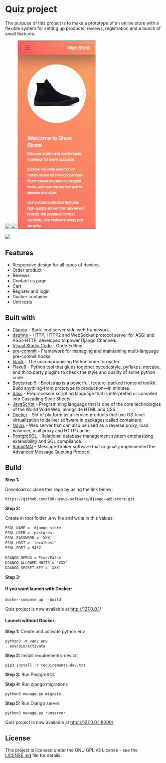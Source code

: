 # Quiz project
The purpose of this project is to make a prototype of an online store with a flexible system for setting up products, reviews, registration and a bunch of small features.

<p float="center", align="justify">
  <img src="https://github.com/TBR-Group-software/django-web-store/blob/main/img/mob_1.gif" width="250" />

  <img src="https://github.com/TBR-Group-software/django-web-store/blob/main/img/mob_2.gif" width="250" />
     
  <img src="https://github.com/TBR-Group-software/django-web-store/blob/main/img/mob_3.gif" width="250" />
</p>
<p>
  <img src="https://github.com/TBR-Group-software/django-web-store/blob/main/img/desk_1.gif" width="750" />
</p>

## Features

- Responsive design for all types of devices
- Order product
- Reviews
- Contact us page
- Cart
- Register and login
- Docker container
- Unit tests

## Built with
- [Django](https://www.djangoproject.com/) - Back-end server side web framework
- [daphne](https://github.com/django/daphne/) - HTTP, HTTP2 and WebSocket protocol server for ASGI and ASGI-HTTP, developed to power Django Channels.
- [Visual Studio Code](https://code.visualstudio.com/) - Code Editing.
- [pre-commit](https://pre-commit.com/) - Framework for managing and maintaining multi-language pre-commit hooks.
- [black](https://github.com/psf/black) - The uncompromising Python code formatter.
- [Flake8](https://github.com/pycqa/flake8) - Python tool that glues together pycodestyle, pyflakes, mccabe, and third-party plugins to check the style and quality of some python code.
- [Bootstrap 5](https://getbootstrap.com/) - Bootstrap is a powerful, feature-packed frontend toolkit. Build anything-from prototype to production—in minutes.
- [Sass](https://sass-lang.com/) - Preprocessor scripting language that is interpreted or compiled into Cascading Style Sheets.
- [JavaScript](https://www.ecma-international.org/publications-and-standards/standards/ecma-262/) - Programming language that is one of the core technologies of the World Wide Web, alongside HTML and CSS
- [Docker](https://www.docker.com/) - Set of platform as a service products that use OS-level virtualization to deliver software in packages called containers.
- [Nginx](https://www.nginx.com/) -  Web server that can also be used as a reverse proxy, load balancer, mail proxy and HTTP cache.
- [PostgreSQL](https://www.postgresql.org/) - Relational database management system emphasizing extensibility and SQL compliance.
- [RabbitMQ](https://www.rabbitmq.com/) - Message-broker software that originally implemented the Advanced Message Queuing Protocol.

## Build

**Step 1:**

Download or clone this repo by using the link below:

```
https://github.com/TBR-Group-software/django-web-store.git
```

**Step 2:**

Create in root folder .env file and write in this values:

```
PSQL_NAME = 'django_store'
PSQL_USER = 'postgres'
PSQL_PASSWORD = 'XXX'
PSQL_HOST = 'localhost'
PSQL_PORT = 5432

DJANGO_DEBUG = True/False
DJANGO_ALLOWED_HOSTS = 'XXX'
DJANGO_SECRET_KEY = 'XXX'
```

**Step 3:**
#### If you want launch with Docker:

```
docker-compose up --build
```

Quiz project is now available at http://127.0.0.1/

#### Launch without Docker:

**Step 1:**
Create and activate python env
```
python3 -m venv env
. env/bin/activate
```
**Step 2:**
Install requirements-dev.txt
```
pip3 install -r requirements-dev.txt
```
**Step 3:**
Run PostgreSQL

**Step 4:**
Run django migrations
```
python3 manage.py migrate
```
**Step 5:**
Run Django server
```
python3 manage.py runserver
```

Quiz project is now available at http://127.0.0.1:8000/


## License
This project is licensed under the GNU GPL v3 License - see the [LICENSE.md](https://github.com/TBR-Group-software/django-web-store/blob/main/LICENSE) file for details.

